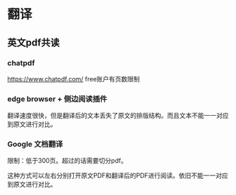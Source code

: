 # 翻译

## 英文pdf共读

### chatpdf

https://www.chatpdf.com/ free账户有页数限制

### edge browser + 侧边阅读插件

翻译速度很快，但是翻译后的文本丢失了原文的排版结构。而且文本不能一一对应到原文进行对比。

### Google 文档翻译

限制：低于300页。超过的话需要切分pdf。

这种方式可以左右分别打开原文PDF和翻译后的PDF进行阅读。依旧不能一一对应到原文进行对比。
